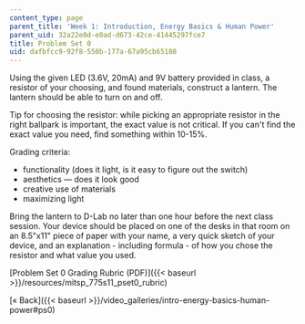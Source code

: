 ```yaml
---
content_type: page
parent_title: 'Week 1: Introduction, Energy Basics & Human Power'
parent_uid: 32a22e0d-e0ad-d673-42ce-41445297fce7
title: Problem Set 0
uid: dafbfcc9-92f8-550b-177a-67a95cb65180
---
```


Using the given LED (3.6V, 20mA) and 9V battery provided in class, a resistor of your choosing, and found materials, construct a lantern. The lantern should be able to turn on and off.

Tip for choosing the resistor: while picking an appropriate resistor in the right ballpark is important, the exact value is not critical. If you can't find the exact value you need, find something within 10-15%.

Grading criteria:

*   functionality (does it light, is it easy to figure out the switch)
*   aesthetics — does it look good
*   creative use of materials
*   maximizing light

Bring the lantern to D-Lab no later than one hour before the next class session. Your device should be placed on one of the desks in that room on an 8.5"x11" piece of paper with your name, a very quick sketch of your device, and an explanation - including formula - of how you chose the resistor and what value you used.

[Problem Set 0 Grading Rubric (PDF)]({{< baseurl >}}/resources/mitsp_775s11_pset0_rubric)

[« Back]({{< baseurl >}}/video_galleries/intro-energy-basics-human-power#ps0)